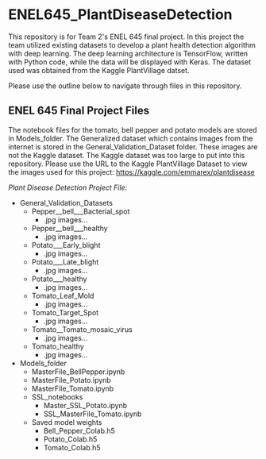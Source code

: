 # ENEL645_PlantDiseaseDetection

This repository is for Team 2's ENEL 645 final project. In this project the team utilized existing datasets to develop a plant health detection algorithm with deep learning. The deep learning architecture is TensorFlow, written with Python code, while the data will be displayed with Keras. The dataset used was obtained from the Kaggle PlantVillage datset.

Please use the outline below to navigate through files in this repository.
## ENEL 645 Final Project Files
The notebook files for the tomato, bell pepper and potato models are stored in Models_folder.
The Generalized dataset which contains images from the internet is stored in the General_Validation_Dataset folder. These images are not the Kaggle dataset. 
The Kaggle dataset was too large to put into this repository. Please use the URL to the Kaggle PlantVillage Dataset to view the images used for this project: https://kaggle.com/emmarex/plantdisease

*Plant Disease Detection Project File:*
* General_Validation_Datasets
    * Pepper__bell___Bacterial_spot
        * .jpg images...
    * Pepper__bell___healthy
        * .jpg images...
    * Potato___Early_blight
        * .jpg images...
    * Potato___Late_blight
        * .jpg images...
    * Potato___healthy
        * .jpg images...
    * Tomato_Leaf_Mold
        * .jpg images...
    * Tomato_Target_Spot
        * .jpg images...
    * Tomato__Tomato_mosaic_virus
        * .jpg images...
    * Tomato_healthy
        * .jpg images...
* Models_folder
    * MasterFile_BellPepper.ipynb
    * MasterFile_Potato.ipynb
    * MasterFile_Tomato.ipynb
    * SSL_notebooks
        * Master_SSL_Potato.ipynb
        * SSL_MasterFile_Tomato.ipynb
    * Saved model weights
        * Bell_Pepper_Colab.h5
        * Potato_Colab.h5
        * Tomato_Colab.h5
             
                    
                   
